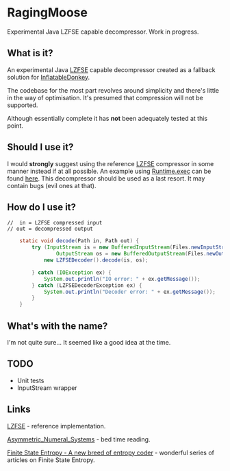 # RagingMoose

Experimental Java LZFSE capable decompressor. Work in progress.

## What is it?

An experimental Java [LZFSE](https://github.com/lzfse/lzfse) capable decompressor created as a fallback solution for [InflatableDonkey](https://github.com/horrorho/InflatableDonkey).

The codebase for the most part revolves around simplicity and there's little in the way of optimisation. It's presumed that compression will not be supported.

Although essentially complete it has **not** been adequately tested at this point.

## Should I use it?

I would **strongly** suggest using the reference [LZFSE](https://github.com/lzfse/lzfse) compressor in some manner instead if at all possible. An example using [Runtime.exec](https://docs.oracle.com/javase/8/docs/api/java/lang/Runtime.html#exec-java.lang.String:A-java.lang.String:A-java.io.File-) can be found [here](https://github.com/horrorho/InflatableDonkey/blob/master/src/main/java/com/github/horrorho/inflatabledonkey/util/LZFSEExtInputStream.java). This decompressor should be used as a last resort. It may contain bugs (evil ones at that).

## How do I use it?

```
//  in = LZFSE compressed input
// out = decompressed output
```

```Java
    static void decode(Path in, Path out) {
        try (InputStream is = new BufferedInputStream(Files.newInputStream(in));
                OutputStream os = new BufferedOutputStream(Files.newOutputStream(out))) {
            new LZFSEDecoder().decode(is, os);

        } catch (IOException ex) {
            System.out.println("IO error: " + ex.getMessage());
        } catch (LZFSEDecoderException ex) {
            System.out.println("Decoder error: " + ex.getMessage());
        }
    }
```


## What's with the name?

I'm not quite sure... It seemed like a good idea at the time.


## TODO
- Unit tests
- InputStream wrapper


## Links
[LZFSE](https://github.com/lzfse/lzfse) - reference implementation.

[Asymmetric_Numeral_Systems](https://en.wikipedia.org/wiki/Asymmetric_Numeral_Systems) - bed time reading.

[Finite State Entropy - A new breed of entropy coder](http://fastcompression.blogspot.co.uk/2013/12/finite-state-entropy-new-breed-of.html) - wonderful series of articles on Finite State Entropy.

